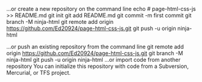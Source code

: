 …or create a new repository on the command line
echo # page-html-css-js >> README.md
git init
git add README.md
git commit -m first commit
git branch -M ninja-html
git remote add origin https://github.com/Ed20924/page-html-css-js.git
git push -u origin ninja-html
                
…or push an existing repository from the command line
git remote add origin https://github.com/Ed20924/page-html-css-js.git
git branch -M ninja-html
git push -u origin ninja-html
…or import code from another repository
You can initialize this repository with code from a Subversion, Mercurial, or TFS project.


